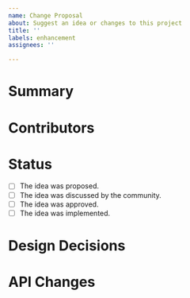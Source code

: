 ```yaml
---
name: Change Proposal
about: Suggest an idea or changes to this project
title: ''
labels: enhancement
assignees: ''

---
```


# Summary

<!-- You must enter a brief summary of the proposal here. -->

# Contributors

<!-- You must enter the GitHub usernames of all the contributors to this proposal here. -->

# Status

- [ ] The idea was proposed.
- [ ] The idea was discussed by the community.
- [ ] The idea was approved.
- [ ] The idea was implemented.

# Design Decisions

<!-- You must enter the design decisions made for this proposal here. -->

# API Changes

<!-- You must enter the API changes made for this proposal here. -->

<!-- You can add more sections if you want. -->

